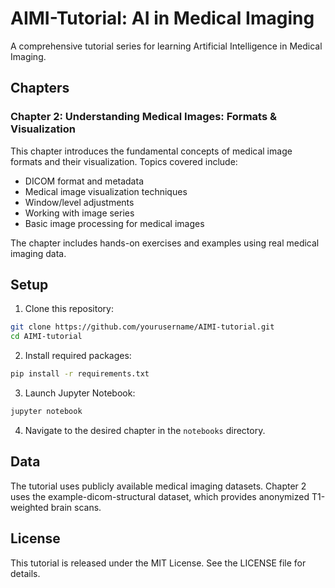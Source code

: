 # AIMI-Tutorial: AI in Medical Imaging

A comprehensive tutorial series for learning Artificial Intelligence in Medical Imaging.

## Chapters

### Chapter 2: Understanding Medical Images: Formats & Visualization

This chapter introduces the fundamental concepts of medical image formats and their visualization. Topics covered include:
- DICOM format and metadata
- Medical image visualization techniques
- Window/level adjustments
- Working with image series
- Basic image processing for medical images

The chapter includes hands-on exercises and examples using real medical imaging data.

## Setup

1. Clone this repository:
```bash
git clone https://github.com/yourusername/AIMI-tutorial.git
cd AIMI-tutorial
```

2. Install required packages:
```bash
pip install -r requirements.txt
```

3. Launch Jupyter Notebook:
```bash
jupyter notebook
```

4. Navigate to the desired chapter in the `notebooks` directory.

## Data

The tutorial uses publicly available medical imaging datasets. Chapter 2 uses the example-dicom-structural dataset, which provides anonymized T1-weighted brain scans.

## License

This tutorial is released under the MIT License. See the LICENSE file for details.